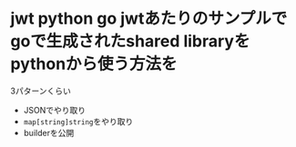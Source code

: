 # jwt python go jwtあたりのサンプルでgoで生成されたshared libraryをpythonから使う方法を

3パターンくらい

- JSONでやり取り
- `map[string]string`をやり取り
- builderを公開
